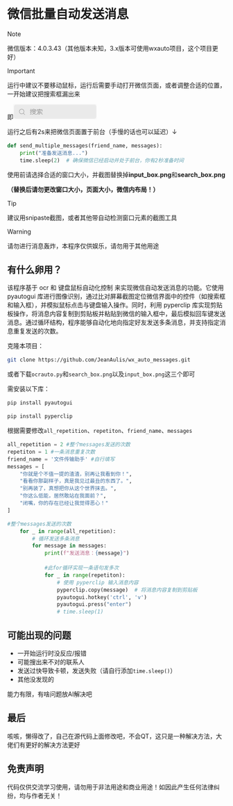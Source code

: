 # 微信批量自动发送消息

> [!NOTE]
>
> 微信版本：4.0.3.43（其他版本未知，3.x版本可使用wxauto项目，这个项目更好）

> [!IMPORTANT]
>
> 运行中建议不要移动鼠标，运行后需要手动打开微信页面，或者调整合适的位置，一开始建议把搜索框漏出来
>
> 即![search_box.png](https://github.com/JeanAulis/wx_auto_messages/blob/main/search_box.png)
>
> 运行之后有2s来把微信页面置于前台（手慢的话也可以延迟）↓
>
> ```python
> def send_multiple_messages(friend_name, messages):
>     print("准备发送消息...")
>     time.sleep(2)  # 确保微信已经启动并处于前台，你有2秒准备时间
> ```
>
> 使用前请选择合适的窗口大小，并截图替换掉**input_box.png**和**search_box.png**
>
> **（替换后请勿更改窗口大小，页面大小，微信内布局！）**

> [!TIP]
>
> 建议用snipaste截图，或者其他带自动检测窗口元素的截图工具

> [!WARNING]
>
> 请勿进行消息轰炸，本程序仅供娱乐，请勿用于其他用途

## 有什么卵用？

该程序基于 ocr 和 键盘鼠标自动化控制 来实现微信自动发送消息的功能。它使用 pyautogui 库进行图像识别，通过比对屏幕截图定位微信界面中的控件（如搜索框和输入框），并模拟鼠标点击与键盘输入操作。同时，利用 pyperclip 库实现剪贴板操作，将消息内容复制到剪贴板并粘贴到微信的输入框中，最后模拟回车键发送消息。通过循环结构，程序能够自动化地向指定好友发送多条消息，并支持指定消息重复发送的次数。



克隆本项目：

```bash
git clone https://github.com/JeanAulis/wx_auto_messages.git
```

或者下载`ocrauto.py`和`search_box.png`以及`input_box.png`这三个即可



需安装以下库：

```bash
pip install pyautogui
```

```bash
pip install pyperclip
```

根据需要修改`all_repetition`、`repetiton`、`friend_name`、`messages`

```python
all_repetition = 2 #整个messages发送的次数
repetiton = 1 #一条消息重复次数
friend_name = '文件传输助手' #自行填写
messages = [
    "你就是个不值一提的渣渣，别再让我看到你！",
    "看看你那副样子，真是我见过最丑的东西了。",
    "别再装了，真想把你从这个世界抹去。",
    "你这么低能，居然敢站在我面前？",
    "闭嘴，你的存在已经让我觉得恶心！"
]
```

```python
#整个messages发送的次数
    for _ in range(all_repetition):
        # 循环发送多条消息
        for message in messages:
            print(f"发送消息：{message}")

            #此for循环实现一条语句发多次
            for _ in range(repetiton):
                # 使用 pyperclip 输入消息内容
                pyperclip.copy(message)  # 将消息内容复制到剪贴板
                pyautogui.hotkey('ctrl', 'v')
                pyautogui.press("enter")
                # time.sleep(1)
```

## 可能出现的问题

- 一开始运行时没反应/报错
- 可能搜出来不对的联系人
- 发送过快导致卡顿，发送失败（请自行添加`time.sleep()`）
- 其他没发现的

能力有限，有啥问题放AI解决吧



## 最后

咳咳，懒得改了，自己在源代码上面修改吧，不会QT，这只是一种解决方法，大佬们有更好的解决方法更好



## 免责声明
代码仅供交流学习使用，请勿用于非法用途和商业用途！如因此产生任何法律纠纷，均与作者无关！
